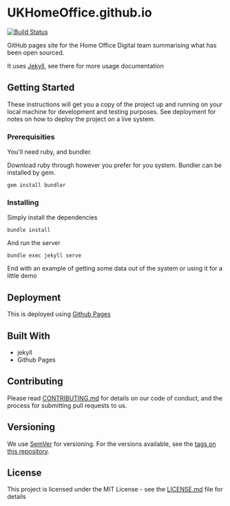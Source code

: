 # UKHomeOffice.github.io

[![Build Status](https://travis-ci.org/UKHomeOffice/UKHomeOffice.github.io.svg?branch=master)](https://travis-ci.org/UKHomeOffice/UKHomeOffice.github.io)

GitHub pages site for the Home Office Digital team summarising what has been open sourced.

It uses [Jekyll](https://jekyllrb.com/), see there for more usage documentation

## Getting Started

These instructions will get you a copy of the project up and running on your local machine for development and testing purposes. See deployment for notes on how to deploy the project on a live system.

### Prerequisities

You'll need ruby, and bundler.

Download ruby through however you prefer for you system. Bundler can be installed by gem.

```
gem install bundler
```

### Installing

Simply install the dependencies

```
bundle install
```

And run the server

```
bundle exec jekyll serve
```

End with an example of getting some data out of the system or using it for a little demo

## Deployment

This is deployed using [Github Pages](https://help.github.com/articles/using-jekyll-with-pages/)

## Built With

* jekyll
* Github Pages

## Contributing

Please read [CONTRIBUTING.md](CONTRIBUTING.md) for details on our code of conduct, and the process for submitting pull requests to us.

## Versioning

We use [SemVer](http://semver.org/) for versioning. For the versions available, see the [tags on this repository](https://github.com/UKHomeOffice/UKHomeOffice.github.io/tags). 

## License

This project is licensed under the MIT License - see the [LICENSE.md](LICENSE.md) file for details
